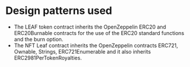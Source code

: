 # Design patterns used

* The LEAF token contract inherits the OpenZeppelin ERC20 and ERC20Burnable contracts for the use of the ERC20 standard functions and the burn option.
* The NFT Leaf contract inherits the OpenZeppelin contracts ERC721, Ownable, Strings, ERC721Enumerable and it also inherits ERC2981PerTokenRoyalties.
